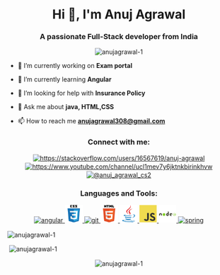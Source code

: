 <h1 align="center">Hi 👋, I'm Anuj Agrawal</h1>
<h3 align="center">A passionate Full-Stack developer from India</h3>

<p align="center"> <img src="https://komarev.com/ghpvc/?username=anujagrawal-1&label=Profile%20views&color=0e75b6&style=flat" alt="anujagrawal-1" /> </p>


- 🔭 I’m currently working on **Exam portal**

- 🌱 I’m currently learning **Angular**

- 🤝 I’m looking for help with **Insurance Policy**

- 💬 Ask me about **java, HTML,CSS**

- 📫 How to reach me **anujagrawal308@gmail.com**

<h3 align="center">Connect with me:</h3>
<p align="center">
<a href="https://stackoverflow.com/users/https://stackoverflow.com/users/16567619/anuj-agrawal" target="blank"><img align="center" src="https://raw.githubusercontent.com/rahuldkjain/github-profile-readme-generator/master/src/images/icons/Social/stack-overflow.svg" alt="https://stackoverflow.com/users/16567619/anuj-agrawal" height="30" width="40" /></a>
<a href="https://www.youtube.com/c/https://www.youtube.com/channel/ucl1mev7y6jktnkbirinkhvw" target="blank"><img align="center" src="https://raw.githubusercontent.com/rahuldkjain/github-profile-readme-generator/master/src/images/icons/Social/youtube.svg" alt="https://www.youtube.com/channel/ucl1mev7y6jktnkbirinkhvw" height="30" width="40" /></a>
<a href="https://www.hackerrank.com/@anuj_agrawal_cs2" target="blank"><img align="center" src="https://raw.githubusercontent.com/rahuldkjain/github-profile-readme-generator/master/src/images/icons/Social/hackerrank.svg" alt="@anuj_agrawal_cs2" height="30" width="40" /></a>
</p>

<h3 align="center">Languages and Tools:</h3>
<p align="center"> <a href="https://angular.io" target="_blank"> <img src="https://angular.io/assets/images/logos/angular/angular.svg" alt="angular" width="40" height="40"/> </a> <a href="https://www.w3schools.com/css/" target="_blank"> <img src="https://raw.githubusercontent.com/devicons/devicon/master/icons/css3/css3-original-wordmark.svg" alt="css3" width="40" height="40"/> </a> <a href="https://git-scm.com/" target="_blank"> <img src="https://www.vectorlogo.zone/logos/git-scm/git-scm-icon.svg" alt="git" width="40" height="40"/> </a> <a href="https://www.w3.org/html/" target="_blank"> <img src="https://raw.githubusercontent.com/devicons/devicon/master/icons/html5/html5-original-wordmark.svg" alt="html5" width="40" height="40"/> </a> <a href="https://www.java.com" target="_blank"> <img src="https://raw.githubusercontent.com/devicons/devicon/master/icons/java/java-original.svg" alt="java" width="40" height="40"/> </a> <a href="https://developer.mozilla.org/en-US/docs/Web/JavaScript" target="_blank"> <img src="https://raw.githubusercontent.com/devicons/devicon/master/icons/javascript/javascript-original.svg" alt="javascript" width="40" height="40"/> </a> <a href="https://nodejs.org" target="_blank"> <img src="https://raw.githubusercontent.com/devicons/devicon/master/icons/nodejs/nodejs-original-wordmark.svg" alt="nodejs" width="40" height="40"/> </a> <a href="https://spring.io/" target="_blank"> <img src="https://www.vectorlogo.zone/logos/springio/springio-icon.svg" alt="spring" width="40" height="40"/> </a> </p>

<p><img align="center" src="https://github-readme-stats.vercel.app/api/top-langs?username=anujagrawal-1&show_icons=true&locale=en&layout=compact" alt="anujagrawal-1" /></p>

<p >&nbsp;<img align="center" src="https://github-readme-stats.vercel.app/api?username=anujagrawal-1&show_icons=true&locale=en" alt="anujagrawal-1" /></p>

<p align="center"><img align="center" src="https://github-readme-streak-stats.herokuapp.com/?user=anujagrawal-1&" alt="anujagrawal-1" /></p>

